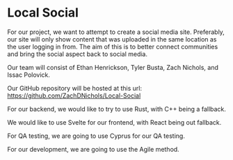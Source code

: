 # Local Social

For our project, we want to attempt to create a social media site. Preferably, our site will only show content that was uploaded in the same location as the user logging in from. The aim of this is to better connect communities and bring the social aspect back to social media.

Our team will consist of Ethan Henrickson, Tyler Busta, Zach Nichols, and Issac Polovick.

Our GitHub repository will be hosted at this url: https://github.com/ZachDNichols/Local-Social

For our backend, we would like to try to use Rust, with C++ being a fallback.

We would like to use Svelte for our frontend, with React being out fallback.

For QA testing, we are going to use Cyprus for our QA testing.

For our development, we are going to use the Agile method.
